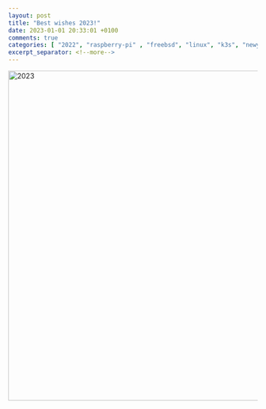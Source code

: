 ```yaml
---
layout: post
title: "Best wishes 2023!"
date: 2023-01-01 20:33:01 +0100
comments: true
categories: [ "2022", "raspberry-pi" , "freebsd", "linux", "k3s", "newyear2022", "newyear" ] 
excerpt_separator: <!--more-->
---
```


<a href="{{ '/images/2023/2023.jpg' | remove_first:'/' | absolute_url }}"><img src="{{ '/images/2023/2023.jpg' | remove_first:'/' | absolute_url }}" class="left" width="1000" height="666" alt="2023" /> </a>
